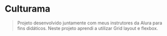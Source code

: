 <h1>Culturama</h1>

> Projeto desenvolvido juntamente com meus instrutores da Alura para fins didáticos. Neste projeto aprendi a utilizar Grid layout e flexbox.
